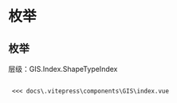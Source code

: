 # 枚举

## 枚举
层级：GIS.Index.ShapeTypeIndex
 <gis-index />

<Code>
 <<< docs\.vitepress\components\GIS\index.vue
</Code>

 